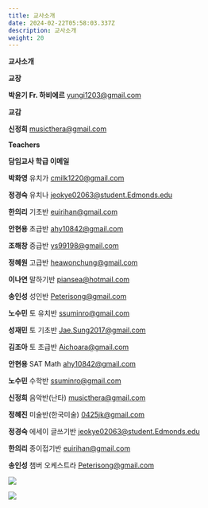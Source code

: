 ```yaml
---
title: 교사소개
date: 2024-02-22T05:58:03.337Z
description: 교사소개
weight: 20
---
```

**교사소개**

**교장**

**박윤기 Fr. 하비에르** 	           yungi1203@gmail.com

**교감**	

**신정희**	                            musicthera@gmail.com

**Teachers**

**담임교사	학급	                              이메일**

**박화영**	유치가	              cmilk1220@gmail.com

**정경숙**	유치나	              jeokye02063@student.Edmonds.edu

**한의리**	기초반	              euirihan@gmail.com

**안현용**	초급반	              ahy10842@gmail.com

**조해창**	중급반	              ys99198@gmail.com

**정혜원**	고급반	              heawonchung@gmail.com

**이나연**	말하기반	              piansea@hotmail.com

**송인성**	성인반	              Peterisong@gmail.com

**노수민**	토 유치반	              ssuminro@gmail.com 

**성재민**	토 기초반	              Jae.Sung2017@gmail.com

**김조아**	토 초급반	              Aichoara@gmail.com

**안현용**	SAT Math	              ahy10842@gmail.com

**노수민**	수학반	              ssuminro@gmail.com 

**신정희**	음악반(난타)	      musicthera@gmail.com

**정혜진**	미술반(한국미술)	      0425jk@gmail.com

**정경숙**	에세이 글쓰기반 	      jeokye02063@student.Edmonds.edu

**한의리**	종이접기반  	      euirihan@gmail.com

**송인성**	챔버 오케스트라	      Peterisong@gmail.com

![](/img/교사사진.jpg)

![](/img/조직도.png)
